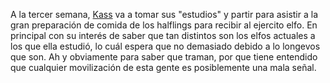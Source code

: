 A la tercer semana, [Kass](Kass.md) va a tomar sus "estudios" y partir para asistir a la gran preparación de comida de los halflings para recibir al ejercito elfo. En principal con su interés de saber que tan distintos son los elfos actuales a los que ella estudió, lo cuál espera que no demasiado debido a lo longevos que son. 
Ah y obviamente para saber que traman, por que tiene entendido que cualquier movilización de esta gente es posiblemente una mala señal.